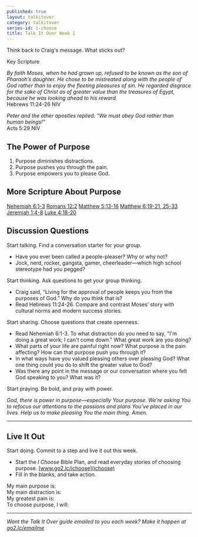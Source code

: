 ```yaml
---
published: true
layout: talkitover
category: talkitover
series-id: i-choose
title: Talk It Over Week 1
---
```


<p class="lead">Think back to Craig's message. What sticks out?</p> 

Key Scripture

_By faith Moses, when he had grown up, refused to be known as the son of Pharaoh’s daughter. He chose to be mistreated along with the people of God rather than to enjoy the fleeting pleasures of sin. He regarded disgrace for the sake of Christ as of greater value than the treasures of Egypt, because he was looking ahead to his reward._   
Hebrews 11:24-26 NIV  

_Peter and the other apostles replied: “We must obey God rather than human beings!”_   
Acts 5:29 NIV

## The Power of Purpose

1. Purpose diminishes distractions.  
2. Purpose pushes you through the pain.  
3. Purpose empowers you to please God.  

## More Scripture About Purpose
[Nehemiah 6:1-3](https://www.bible.com/bible/111/neh.6.1-3.niv)
[Romans 12:2](https://www.bible.com/bible/111/rom.12.2.niv)
[Matthew 5:13-16](https://www.bible.com/bible/111/mat.5.13-16.niv)
[Matthew 6:19-21, 25-33](https://www.bible.com/bible/111/mat.6.19-21,25-33.niv)
[Jeremiah 1:4-8](https://www.bible.com/bible/111/jer.1.4-8.niv)
[Luke 4:18-20](https://www.bible.com/bible/111/luk.4.18-20.niv)

## Discussion Questions
<p class="lead">Start talking. Find a conversation starter for your group.</p> 

* Have you ever been called a people-pleaser? Why or why not?
* Jock, nerd, rocker, gangsta, gamer, cheerleader—which high school stereotype had you pegged?

<p class="lead">Start thinking. Ask questions to get your group thinking.</p> 

* Craig said, “Living for the approval of people keeps you from the purposes of God.” Why do you think that is?
* Read Hebrews 11:24-26. Compare and contrast Moses’ story with cultural norms and modern success stories.
 
<p class="lead">Start sharing. Choose questions that create openness.</p> 

* Read Nehemiah 6:1-3. To what distraction do you need to say, "I'm doing a great work; I can't come down." What great work are you doing?
* What parts of your life are painful right now? What purpose is the pain affecting? How can that purpose push you through it?
* In what ways have you valued pleasing others over pleasing God? What one thing could you do to shift the greater value to God?
* Was there any point in the message or our conversation where you felt God speaking to you? What was it?

<p class="lead">Start praying. Be bold, and pray with power.</p> 

_God, there is power in purpose—especially Your purpose. We’re asking You to refocus our attentions to the passions and plans You’ve placed in our lives. Help us to make pleasing You the main thing. Amen._

* * *

## Live It Out
<p class="lead">Start doing. Commit to a step and live it out this week.</p>

* Start the _I Choose_ Bible Plan, and read everyday stories of choosing purpose. [www.go2.lc/ichoose](ichoose)
* Fill in the blanks, and take action.

My main purpose is:  
My main distraction is:  
My greatest pain is:   
To choose purpose, I will:    

* * *

_Want the Talk It Over guide emailed to you each week? Make it happen at [go2.lc/emailme](/talkitover)_
